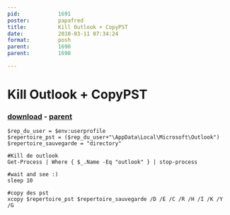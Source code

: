 ```yaml
---
pid:            1691
poster:         papafred
title:          Kill Outlook + CopyPST
date:           2010-03-11 07:34:24
format:         posh
parent:         1690
parent:         1690

---
```


# Kill Outlook + CopyPST

### [download](1691.ps1) - [parent](1690.md)



```posh
$rep_du_user = $env:userprofile
$repertoire_pst = ($rep_du_user+"\AppData\Local\Microsoft\Outlook")
$repertoire_sauvegarde = "directory"

#Kill de outlook
Get-Process | Where { $_.Name -Eq "outlook" } | stop-process

#wait and see :)
sleep 10

#copy des pst
xcopy $repertoire_pst $repertoire_sauvegarde /D /E /C /R /H /I /K /Y /G
```
